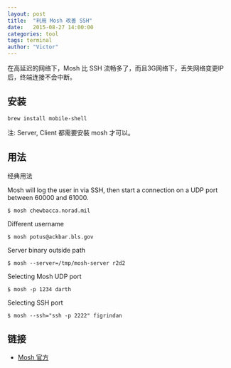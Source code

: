 ```yaml
---
layout: post
title:  "利用 Mosh 改善 SSH"
date:   2015-08-27 14:00:00
categories: tool
tags: terminal
author: "Victor"
---
```


在高延迟的网络下，Mosh 比 SSH 流畅多了，而且3G网络下，丢失网络变更IP后，终端连接不会中断。

## 安装

`brew install mobile-shell`

注: Server, Client 都需要安裝 mosh 才可以。

## 用法

经典用法

Mosh will log the user in via SSH, then start a connection on a UDP port between 60000 and 61000.

`$ mosh chewbacca.norad.mil`

Different username

`$ mosh potus@ackbar.bls.gov`

Server binary outside path

`$ mosh --server=/tmp/mosh-server r2d2`

Selecting Mosh UDP port

`$ mosh -p 1234 darth`

Selecting SSH port

`$ mosh --ssh="ssh -p 2222" figrindan`

## 链接

* [Mosh 官方](https://mosh.mit.edu/)
